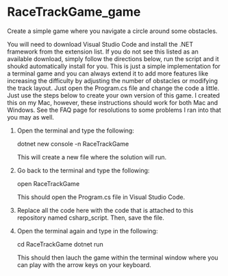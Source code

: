 # RaceTrackGame_game
Create a simple game where you navigate a circle around some obstacles. 

You will need to download Visual Studio Code and install the .NET framework from the extension list. If you do not see this listed as an available download, simply follow the directions below, run the script and it shoukd automatically install for you. This is just a simple implementation for a terminal game and you can always extend it to add more features like increasing the difficulty by adjusting the number of obstacles or modifying the track layout. Just open the Program.cs file and change the code a little. Just use the steps below to create your own version of this game. I created this on my Mac, however, these instructions should work for both Mac and Windows. See the FAQ page for resolutions to some problems I ran into that you may as well. 

1. Open the terminal and type the following:

   dotnet new console -n RaceTrackGame

   This will create a new file where the solution will run. 

2. Go back to the terminal and type the following:

   open RaceTrackGame

   This should open the Program.cs file in Visual Studio Code. 

3. Replace all the code here with the code that is attached to this repository named csharp_script. Then, save the file. 

4. Open the terminal again and type in the following:

   cd RaceTrackGame
   dotnet run

   This should then lauch the game within the terminal window where you can play with the arrow keys on your keyboard. 



